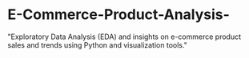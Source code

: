 # E-Commerce-Product-Analysis-
"Exploratory Data Analysis (EDA) and insights on e-commerce product sales and trends using Python and visualization tools."
